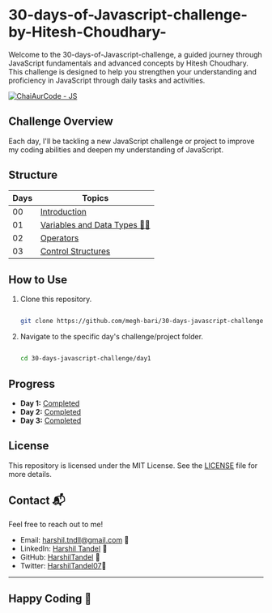 # 30-days-of-Javascript-challenge-by-Hitesh-Choudhary-
Welcome to the 30-days-of-Javascript-challenge, a guided journey through JavaScript fundamentals and advanced concepts by Hitesh Choudhary. This challenge is designed to help you strengthen your understanding and proficiency in JavaScript through daily tasks and activities.

[![ChaiAurCode - JS](https://img.shields.io/badge/ChaiAurCode-JS-GREEN?style=for-the-badge)](https://)

## Challenge Overview

Each day, I'll be tackling a new JavaScript challenge or project to improve my coding abilities and deepen my understanding of JavaScript.

## Structure

| Days | Topics                                      |
| ---- | ------------------------------------------- |
| 00   | [Introduction](./README.md)                 |
| 01   | [Variables and Data Types 🍵✨](./Day-1) |
| 02   | [Operators](./Day-2 )              |
| 03   | [Control Structures](./Day-3 ) |


## How to Use

1. Clone this repository.
   
   ```bash
   
   git clone https://github.com/megh-bari/30-days-javascript-challenge.git](https://github.com/HarshilTandel/30-days-of-Javascript-challenge-by-Hitesh-Choudhary-.git
   
   
3. Navigate to the specific day's challenge/project folder.
   
     ```bash
     
     cd 30-days-javascript-challenge/day1
     

## Progress
- **Day 1:** [Completed](./README1.md)
- **Day 2:** [Completed](./README2.md)
- **Day 3:** [Completed](./README3.md)

## License

This repository is licensed under the MIT License. See the [LICENSE](./LICENSE) file for more details.

## Contact 📬

Feel free to reach out to me!

- Email: harshil.tndll@gmail.com 📧
- LinkedIn: [Harshil Tandel](https://www.linkedin.com/in/harshil-tandel-/) 🔗
- GitHub: [HarshilTandel](https://github.com/HarshilTandel) 🔗
- Twitter: [HarshilTandel07](https://x.com/HarshilTandel07)🔗
---

## Happy Coding 🎈
